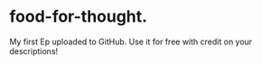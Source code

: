 # food-for-thought.
My first Ep uploaded to GitHub. Use it for free with credit on your descriptions!
